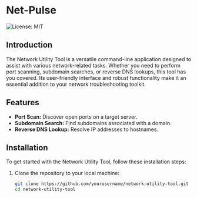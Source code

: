 # Net-Pulse

![License: MIT](https://img.shields.io/badge/License-MIT-blue.svg)

## Introduction

The Network Utility Tool is a versatile command-line application designed to assist with various network-related tasks. Whether you need to perform port scanning, subdomain searches, or reverse DNS lookups, this tool has you covered. Its user-friendly interface and robust functionality make it an essential addition to your network troubleshooting toolkit.

## Features

- **Port Scan:** Discover open ports on a target server.
- **Subdomain Search:** Find subdomains associated with a domain.
- **Reverse DNS Lookup:** Resolve IP addresses to hostnames.

## Installation

To get started with the Network Utility Tool, follow these installation steps:

1. Clone the repository to your local machine:

   ```bash
   git clone https://github.com/yourusername/network-utility-tool.git
   cd network-utility-tool
